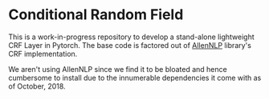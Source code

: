 # Conditional Random Field

This is a work-in-progress repository to develop a stand-alone lightweight CRF Layer in Pytorch. The base code is factored out of [AllenNLP](https://github.com/allenai/allennlp) library's CRF implementation. 

We aren't using AllenNLP since we find it to be bloated and hence cumbersome to install due to the innumerable dependencies it come with as of October, 2018. 

